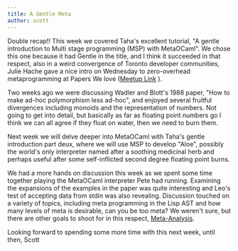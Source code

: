 ```yaml
---
title: A Gentle Meta
author: scott 
---
```

Double recap!!
    This week we covered Taha's excellent tutorial, "A gentle introduction to Multi stage programming (MSP) with MetaOCaml".  We chose this one because it had Gentle in the title, and I think it succeeded in that respect,  also in a weird convergence of Toronto developer communities, Julie Hache gave a nice intro on Wednesday to zero-overhead metaprogramming at Papers We love ([Meetup Link](http://www.meetup.com/Papers-We-Love-Toronto/events/223538679/ "Meetup Link") ).
  
  Two weeks ago we were discussing Wadler and Blott's 1988 paper, "How to make ad-hoc polymorphism less ad-hoc", and enjoyed several fruitful divergences including monoids and the representation of numbers.  Not going to get into detail, but basically as far as floating point numbers go I think we can all agree if they float on water, then we need to burn them.
  
  Next week we will delve deeper into MetaOCaml with Taha's gentle introduction part deux, where we will use MSP to develop "Aloe", possibly the world's only interpreter named after a soothing medicinal herb and perhaps useful after some self-inflicted second degree floating point burns.
  
  We had a more hands on discussion this week as we spent some time together playing the MetaOCaml interpreter Pete had running.  Examining the expansions of the examples in the paper was quite interesting and Leo's test of accepting data from stdin was also revealing.  Discussion touched on a variety of topics, including meta programming in the Lisp AST and how many levels of meta is desirable, can you be too meta?  We weren't sure, but there are other goals to shoot for in this respect, [Meta-Analysis](https://xkcd.com/1447/ "Meta-Analysis").  

Looking forward to spending some more time with this next week, until then,
Scott
